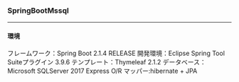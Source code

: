### SpringBootMssql
___
#### 環境
フレームワーク：Spring Boot 2.1.4 RELEASE
開発環境：Eclipse Spring Tool Suiteプラグイン 3.9.6
テンプレート：Thymeleaf 2.1.2
データベース：Microsoft SQLServer 2017 Express
O/R マッパー:hibernate + JPA
